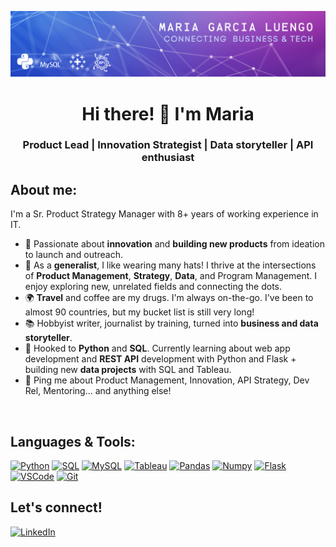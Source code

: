 ![Header](https://raw.githubusercontent.com/mgluengo/mgluengo/master/readme_header.png "Header")

<h1 align="center">Hi there! 👋 I'm Maria</h1>
<h3 align="center"> Product Lead | Innovation Strategist | Data storyteller | API enthusiast </h3>


## About me:

I'm a Sr. Product Strategy Manager with 8+ years of working experience in IT.  

- :rocket: Passionate about **innovation** and **building new products** from ideation to launch and outreach. 
- :tophat: As a **generalist**, I like wearing many hats! I thrive at the intersections of **Product Management**, **Strategy**, **Data**, and Program Management. I enjoy exploring new, unrelated fields and connecting the dots.
- 🌍  **Travel** and coffee are my drugs. I'm always on-the-go. I've been to almost 90 countries, but my bucket list is still very long!
- :books: Hobbyist writer, journalist by training, turned into **business and data storyteller**.
- 🔧  Hooked to **Python** and **SQL**. Currently learning about web app development and **REST API** development with Python and Flask + building new **data projects** with SQL and Tableau.
- 💬 Ping me about Product Management, Innovation, API Strategy, Dev Rel, Mentoring... and anything else!
</br>

## Languages & Tools:
[![Python](https://img.shields.io/badge/Python-9146FF?style=for-the-badge&logo=python&logoColor=white&labelColor=101010)]()
[![SQL](https://img.shields.io/badge/SQL-9146FF?style=for-the-badge&logo=mysql&logoColor=white&labelColor=101010)]()
[![MySQL](https://img.shields.io/badge/MySQL-5865F2?style=for-the-badge&logo=mysql&logoColor=white&labelColor=101010)]()
[![Tableau](https://img.shields.io/badge/Tableau-5865F2?style=for-the-badge&logo=tableau&logoColor=white&labelColor=101010)]()
[![Pandas](https://img.shields.io/badge/Pandas-5865F2?style=for-the-badge&logo=pandas&logoColor=white&labelColor=101010)]()
[![Numpy](https://img.shields.io/badge/Numpy-5865F2?style=for-the-badge&logo=numpy&logoColor=white&labelColor=101010)]()
[![Flask](https://img.shields.io/badge/Flask-5865F2?style=for-the-badge&logo=flask&logoColor=white&labelColor=101010)]()
[![VSCode](https://img.shields.io/badge/VSCode-5865F2?style=for-the-badge&logo=visualstudiocode&logoColor=white&labelColor=101010)]()
[![Git](https://img.shields.io/badge/Git-5865F2?style=for-the-badge&logo=git&logoColor=white&labelColor=101010)]()

## Let's connect!

[![LinkedIn](https://img.shields.io/badge/LinkedIn-Maria_Garcia-1DA1F2?style=for-the-badge&logo=linkedin&logoColor=white&labelColor=101010)](https://www.linkedin.com/in/mariagarcialuengo/)

